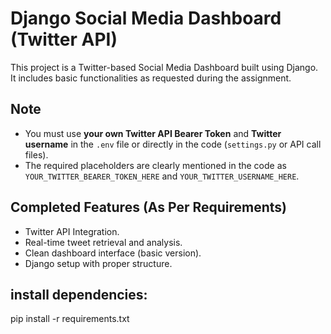 # Django Social Media Dashboard (Twitter API)

This project is a Twitter-based Social Media Dashboard built using Django. It includes basic functionalities as requested during the assignment.

##  Note
- You must use **your own Twitter API Bearer Token** and **Twitter username** in the `.env` file or directly in the code (`settings.py` or API call files).
- The required placeholders are clearly mentioned in the code as `YOUR_TWITTER_BEARER_TOKEN_HERE` and `YOUR_TWITTER_USERNAME_HERE`.

##  Completed Features (As Per Requirements)
- Twitter API Integration.
- Real-time tweet retrieval and analysis.
- Clean dashboard interface (basic version).
- Django setup with proper structure.

## install dependencies:
pip install -r requirements.txt